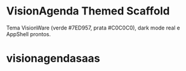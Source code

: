 # VisionAgenda Themed Scaffold

Tema VisionWare (verde #7ED957, prata #C0C0C0), dark mode real e AppShell prontos.
# visionagendasaas
